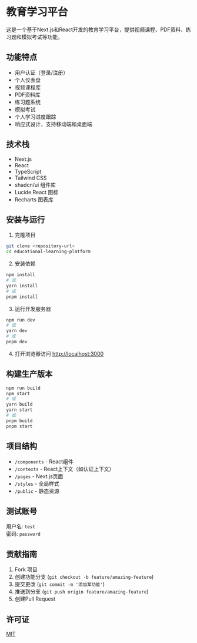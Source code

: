 # 教育学习平台

这是一个基于Next.js和React开发的教育学习平台，提供视频课程、PDF资料、练习题和模拟考试等功能。

## 功能特点

- 用户认证（登录/注册）
- 个人仪表盘
- 视频课程库
- PDF资料库
- 练习题系统
- 模拟考试
- 个人学习进度跟踪
- 响应式设计，支持移动端和桌面端

## 技术栈

- Next.js
- React
- TypeScript
- Tailwind CSS
- shadcn/ui 组件库
- Lucide React 图标
- Recharts 图表库

## 安装与运行

1. 克隆项目

```bash
git clone <repository-url>
cd educational-learning-platform
```

2. 安装依赖

```bash
npm install
# 或
yarn install
# 或
pnpm install
```

3. 运行开发服务器

```bash
npm run dev
# 或
yarn dev
# 或
pnpm dev
```

4. 打开浏览器访问 [http://localhost:3000](http://localhost:3000)

## 构建生产版本

```bash
npm run build
npm start
# 或
yarn build
yarn start
# 或
pnpm build
pnpm start
```

## 项目结构

- `/components` - React组件
- `/contexts` - React上下文（如认证上下文）
- `/pages` - Next.js页面
- `/styles` - 全局样式
- `/public` - 静态资源

## 测试账号

用户名: `test`  
密码: `password`

## 贡献指南

1. Fork 项目
2. 创建功能分支 (`git checkout -b feature/amazing-feature`)
3. 提交更改 (`git commit -m '添加某功能'`)
4. 推送到分支 (`git push origin feature/amazing-feature`)
5. 创建Pull Request

## 许可证

[MIT](LICENSE) 